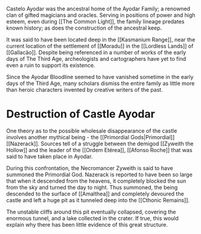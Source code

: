 Castelo Ayodar was the ancestral home of the Ayodar Family; a renowned clan of gifted magicians and oracles. Serving in positions of power and high esteem, even during [[The Common Light]], the family lineage predates known history; as does the construction of the ancestral keep. 

It was said to have been located deep in the [[Kasmanium Range]], near the current location of the settlement of [[Moradu]] in the [[Lordless Lands]] of [[Gallacão]]. Despite being referenced in a number of works of the early days of The Third Age, archeologists and cartographers have yet to find even a ruin to support its existence.

Since the Ayodar Bloodline seemed to have vanished sometime in the early days of the Third Age, many scholars dismiss the entire family as little more than heroic characters invented by creative writers of the past.

# Destruction of Castle Ayodar

One theory as to the possible wholesale disappearance of the castle involves another mythical being - the [[Primordial Gods|Primordial]] [[Nazerack]]. Sources tell of a struggle between the demigod [[Zyweith the Hollow]] and the leader of the [[Ordem Etérea]], [[Afonso Roche]] that was said to have taken place in Ayodar.

During this confrontation, the Necromancer Zyweith is said to have summoned the Primordial God. Nazerack is reported to have been so large that when it descended from the heavens, it completely blocked the sun from the sky and turned the day to night. Thus summoned, the being descended to the surface of [[Amalthea]] and completely devoured the castle and left a huge pit as it tunneled deep into the [[Cthonic Remains]].

The unstable cliffs around this pit eventually collapsed, covering the enormous tunnel, and a lake collected in the crater. If true, this would explain why there has been little evidence of this great structure.
